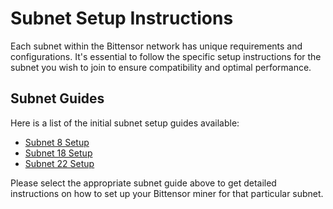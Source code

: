 # Subnet Setup Instructions

Each subnet within the Bittensor network has unique requirements and configurations. It's essential to follow the specific setup instructions for the subnet you wish to join to ensure compatibility and optimal performance.

## Subnet Guides

Here is a list of the initial subnet setup guides available:

- [Subnet 8 Setup](subnets/subnet8.md)
- [Subnet 18 Setup](subnets/subnet18.md)
- [Subnet 22 Setup](subnets/subnet22.md)

Please select the appropriate subnet guide above to get detailed instructions on how to set up your Bittensor miner for that particular subnet.
